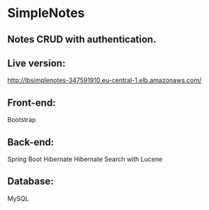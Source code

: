# SimpleNotes
## Notes CRUD with authentication.


## Live version: 
http://lbsimplenotes-347591910.eu-central-1.elb.amazonaws.com/
## Front-end: 
Bootstrap
## Back-end: 
Spring Boot
Hibernate
Hibernate Search with Lucene
## Database:
MySQL
